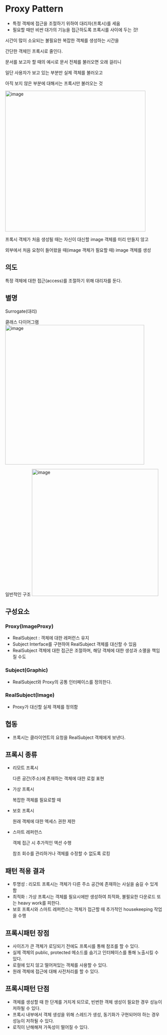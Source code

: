 # Proxy Pattern

- 특정 객체에 접근을 조절하기 위하여 대리자(프록시)를 세움
- 필요할 때만 비싼 대가의 기능을 접근하도록 프록시를 사이에 두는 것!

시간이 많이 소요되는 불필요한 복잡한 객체를 생성하는 시간을 

간단한 객체인 프록시로 줄인다.

문서를 보고자 할 때의 예시로 문서 전체를 불러오면 오래 걸리니 

일단 사용자가 보고 있는 부분만 실제 객체를 불러오고 

아직 보지 않은 부분에 대해서는 프록시만 불러오는 것

<img width="447" alt="image" src="https://user-images.githubusercontent.com/57888020/172088103-f012987c-1dd1-4389-8951-b713d0e0941d.png">

프록시 객체가 처음 생성될 때는 자신이 대신할 image 객체를 미리 만들지 않고

외부에서 처음 요청이 들어왔을 때(image 객체가 필요할 때) image 객체를 생성

## 의도
특정 객체에 대한 접근(access)를 조절하기 위해 대리자를 둔다.

## 별명
Surrogate(대리)

클래스 다이어그램
<img width="443" alt="image" src="https://user-images.githubusercontent.com/57888020/172088186-de858f2c-cc5f-4e6e-a992-d48f65aa2f5d.png">

일반적인 구조
<img width="403" alt="image" src="https://user-images.githubusercontent.com/57888020/172088257-e501ee28-abd1-4605-89c1-7b309c9da3a8.png">

## 구성요소

### Proxy(ImageProxy)

- RealSubject : 객체에 대한 레퍼런스 유지
- Subject Interface를 구현하여 RealSubject 객체를 대신할 수 있음
- RealSubject 객체에 대한 접근은 조절하며, 해당 객체에 대한 생성과 소멸을 책임질 수도

### Subject(Graphic)

- RealSubject와 Proxy의 공통 인터페이스를 정의한다.

### RealSubject(Image)

- Proxy가 대신할 실제 객체를 정의함

## 협동

- 프록시는 클라이언트의 요청을 RealSubject 객체에게 보낸다.

## 프록시 종류

- 리모트 프록시
  
  다른 공간(주소)에 존재하는 객체에 대한 로컬 표현
  
- 가상 프록시
  
  복잡한 객체를 필요로할 때
  
- 보호 프록시

  원래 객체에 대한 엑세스 권한 제한
  
- 스마트 레퍼런스
  
  객체 접근 시 추가적인 액션 수행
  
  참조 회수를 관리하거나 객체를 수정할 수 없도록 로킹

## 패턴 적용 결과

- 투명성 : 리모트 프록시는 객체가 다른 주소 공간에 존재하는 사실을 숨길 수 있게 함
- 최적화 : 가상 프록시는 객체를 필요시에만 생성하여 최적화, 불필요한 다운로드 또는 heavy work를 피한다.
- 보호 프록시와 스마트 레퍼런스는 객체가 접근할 때 추가적인 housekeeping 작업을 수행

## 프록시패턴 장점

- 사이즈가 큰 객체가 로딩되기 전에도 프록시를 통해 참조를 할 수 있다.
- 실제 객체의 public, protected 메소드를 숨기고 인터페이스를 통해 노출시킬 수 있다.
- 로컬에 있지 않고 떨어져있는 객체를 사용할 수 있다.
- 원래 객체에 접근에 대해 사전처리를 할 수 있다.

## 프록시패턴 단점

- 객체를 생성할 때 한 단계를 거치게 되므로, 빈번한 객체 생성이 필요한 경우 성능이 저하될 수 있다.
- 프록시 내부에서 객체 생성을 위해 스레드가 생성, 동기화가 구현되어야 하는 경우 성능이 저하될 수 있다.
- 로직이 난해해져 가독성이 떨어질 수 있다.
